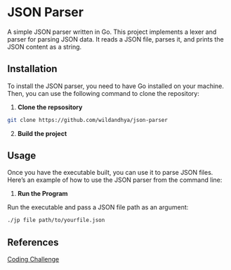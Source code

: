 # JSON Parser

A simple JSON parser written in Go. This project implements a lexer and parser for parsing JSON data. It reads a JSON file, parses it, and prints the JSON content as a string.

## Installation

To install the JSON parser, you need to have Go installed on your machine. Then, you can use the following command to clone the repository:

1. **Clone the repsository**

```sh
git clone https://github.com/wildandhya/json-parser
```
2. **Build the project**

## Usage
Once you have the executable built, you can use it to parse JSON files. Here’s an example of how to use the JSON parser from the command line:

1. **Run the Program**

Run the executable and pass a JSON file path as an argument:
```sh
./jp file path/to/yourfile.json
```

## References
[Coding Challenge](https://codingchallenges.fyi/challenges/challenge-json-parser)
